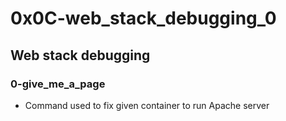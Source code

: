 # 0x0C-web_stack_debugging_0

## Web stack debugging
### 0-give_me_a_page
* Command used to fix given container to run Apache server

